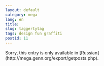 ```yaml
---
layout: default
category: mega
lang: en
title: 
slug: taggertytag
tags: design fun graffiti 
postid: 11
---
```

<p>Sorry, this entry is only available in [Russian](http://mega.genn.org/export/getposts.php).</p>